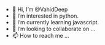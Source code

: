 - 👋 Hi, I’m @VahidDeep
- 👀 I’m interested in python.
- 🌱 I’m currently learning javascript.
- 💞️ I’m looking to collaborate on ...
- 📫 How to reach me ...

<!---
VahidDeep/VahidDeep is a ✨ special ✨ repository because its `README.md` (this file) appears on your GitHub profile.
You can click the Preview link to take a look at your changes.
--->
